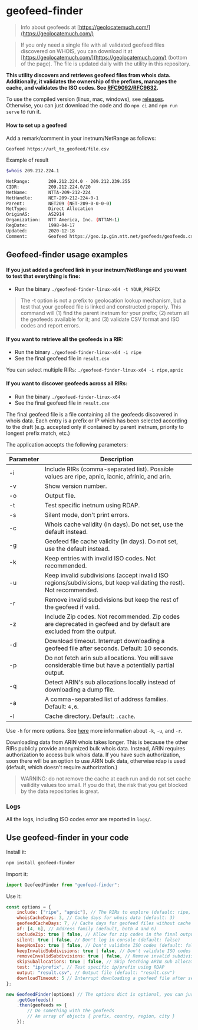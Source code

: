 # geofeed-finder


>Info about geofeeds at [https://geolocatemuch.com/](https://geolocatemuch.com/)


>If you only need a single file with all validated geofeed files discovered on WHOIS, you can download it at [https://geolocatemuch.com/](https://geolocatemuch.com/) (bottom of the page). The file is updated daily with the utility in this repository.

**This utility discovers and retrieves geofeed files from whois data. Additionally, it validates the ownership of the prefixes, manages the cache, and validates the ISO codes. See [RFC9092/RFC9632](https://www.rfc-editor.org/rfc/rfc9632.html).**

To use the compiled version (linux, mac, windows), see [releases](https://github.com/massimocandela/geofeed-finder/releases/). Otherwise, you can just download the code and do `npm ci` and `npm run serve` to run it.



#### How to set up a geofeed
Add a remark/comment in your inetnum/NetRange as follows:
```
Geofeed https://url_to_geofeed/file.csv
```

Example of result
```bash
$whois 209.212.224.1

NetRange:       209.212.224.0 - 209.212.239.255
CIDR:           209.212.224.0/20
NetName:        NTTA-209-212-224
NetHandle:      NET-209-212-224-0-1
Parent:         NET209 (NET-209-0-0-0-0)
NetType:        Direct Allocation
OriginAS:       AS2914
Organization:   NTT America, Inc. (NTTAM-1)
RegDate:        1998-04-17
Updated:        2020-12-18
Comment:        Geofeed https://geo.ip.gin.ntt.net/geofeeds/geofeeds.csv
```




## Geofeed-finder usage examples

#### If you just added a geofeed link in your inetnum/NetRange and you want to test that everything is fine:

* Run the binary `./geofeed-finder-linux-x64 -t YOUR_PREFIX`

> The -t option is not a prefix to geolocation lookup mechanism, but a test that your geofeed file is linked and constructed properly. This command will (1) find the parent inetnum for your prefix; (2) return all the geofeeds available for it; and (3) validate CSV format and ISO codes and report errors.

#### If you want to retrieve all the geofeeds in a RIR:

* Run the binary `./geofeed-finder-linux-x64 -i ripe`
* See the final geofeed file in `result.csv`

You can select multiple RIRs: `./geofeed-finder-linux-x64 -i ripe,apnic`


#### If you want to discover geofeeds across all RIRs:

* Run the binary `./geofeed-finder-linux-x64`
* See the final geofeed file in `result.csv`

The final geofeed file is a file containing all the geofeeds discovered in whois data.
Each entry is a prefix or IP which has been selected according to the draft (e.g. accepted only if contained by parent inetnum, priority to longest prefix match, etc.)

The application accepts the following parameters:

| Parameter | Description                                                                                                          |
|-----------|----------------------------------------------------------------------------------------------------------------------|
| -i        | Include RIRs (comma-separated list). Possible values are ripe, apnic, lacnic, afrinic, and arin.                     | 
| -v        | Show version number.                                                                                                 | 
| -o        | Output file.                                                                                                         | 
| -t        | Test specific inetnum using RDAP.                                                                                    | 
| -s        | Silent mode, don't print errors.                                                                                     | 
| -c        | Whois cache validity (in days). Do not set, use the default instead.                                                 | 
| -g        | Geofeed file cache validity (in days). Do not set, use the default instead.                                          | 
| -k        | Keep entries with invalid ISO codes. Not recommended.                                                                | 
| -u        | Keep invalid subdivisions (accept invalid ISO regions/subdivisions, but keep validating the rest). Not recommended.  | 
| -r        | Remove invalid subdivisions but keep the rest of the geofeed if valid.                                               | 
| -z        | Include Zip codes. Not recommended. Zip codes are deprecated in geofeed and by default are excluded from the output. | 
| -d        | Download timeout. Interrupt downloading a geofeed file after seconds. Default: 10 seconds.                           |
| -p        | Do not fetch arin sub allocations. You will save considerable time but have a potentially partial output.            |
| -q        | Detect ARIN's sub allocations locally instead of downloading a dump file.                                            |
| -a        | A comma-separated list of address families. Default: `4,6`.                                                          |
| -l        | Cache directory. Default: `.cache`.                                                                                  |

Use `-h` for more options. See [here](https://github.com/massimocandela/geofeed-finder/issues/31) more information about `-k`, `-u`, and `-r`.


Downloading data from ARIN whois takes longer. 
This is because the other RIRs publicly provide anonymized bulk whois data.
Instead, ARIN requires authorization to access bulk whois data. 
If you have such authorization, soon there will be an option to use ARIN bulk data, otherwise rdap is used (default, which doesn't require authorization.)

> WARNING: do not remove the cache at each run and do not set cache vailidity values too small. If you do that, the risk that you get blocked by the data repositories is great.


### Logs

All the logs, including ISO codes error are reported in `logs/`.

## Use geofeed-finder in your code

Install it:

```bash
npm install geofeed-finder
```

Import it:

```js
import GeofeedFinder from "geofeed-finder";
```

Use it:

```js
const options = {
    include: ["ripe", "apnic"], // The RIRs to explore (default: ripe, apnic, lacnic, afrinic, arin),
    whoisCacheDays: 3, // Cache days for whois data (default: 3)
    geofeedCacheDays: 7, // Cache days for geofeed files without cache headers set (default: 7)
    af: [4, 6], // Address family (default, both 4 and 6)
    includeZip: true | false, // Allow for zip codes in the final output (default: false)
    silent: true | false, // Don't log in console (default: false)
    keepNonIso: true | false, // Don't validate ISO codes (default: false)
    keepInvalidSubdivisions: true | false, // Don't validate ISO codes of the subdivisions (default: false)
    removeInvalidSubdivisions: true | false, // Remove invalid subdivisions but keep the rest of the geofeed if valid (default: false)
    skipSuballocations: true | false, // Skip fetching ARIN sub allocations
    test: "ip/prefix", // Test specific ip/prefix using RDAP
    output: "result.csv", // Output file (default: "result.csv")
    downloadTimeout: 5 // Interrupt downloading a geofeed file after seconds (default: 10)
};

new GeofeedFinder(options) // The options dict is optional, you can just do new GeofeedFinder()
    .getGeofeeds()
    .then(geofeeds => { 
        // Do something with the geofeeds 
        // An array of objects { prefix, country, region, city }
    });
```



